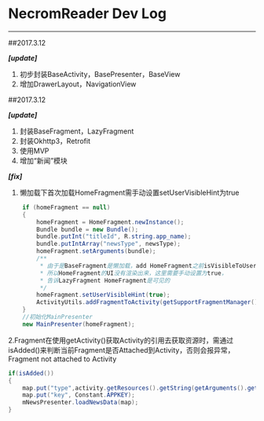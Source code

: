 # NecromReader Dev Log
---

##2017.3.12

***[update]***
 1. 初步封装BaseActivity，BasePresenter，BaseView
 2. 增加DrawerLayout，NavigationView


##2017.3.12

***[update]***
1. 封装BaseFragment，LazyFragment
2. 封装Okhttp3，Retrofit
3. 使用MVP
4. 增加“新闻”模块

 ***[fix]***
1. 懒加载下首次加载HomeFragment需手动设置setUserVisibleHint为true
```Java
    if (homeFragment == null)
    {
        homeFragment = HomeFragment.newInstance();
        Bundle bundle = new Bundle();
        bundle.putInt("titleId", R.string.app_name);
        bundle.putIntArray("newsType", newsType);
        homeFragment.setArguments(bundle);
        /**
         * 由于是BaseFragment是懒加载，add HomeFragment之前isVisibleToUser为false
         * 所以HomeFragment的UI没有渲染出来，这里需要手动设置为true，
         * 告诉LazyFragment HomeFragment是可见的
         */
        homeFragment.setUserVisibleHint(true);
        ActivityUtils.addFragmentToActivity(getSupportFragmentManager(), homeFragment, R.id.main_content);
    }
    //初始化MainPresenter
    new MainPresenter(homeFragment);
```
2.Fragment在使用getActivity()获取Activity的引用去获取资源时，需通过isAdded()来判断当前Fragment是否Attached到Activity，否则会报异常，Fragment not attached to Activity

```Java
if(isAdded())
{
    map.put("type",activity.getResources().getString(getArguments().getInt("type")));
    map.put("key", Constant.APPKEY);
    mNewsPresenter.loadNewsData(map);
}
```





